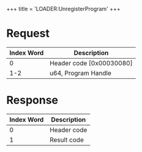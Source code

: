 +++
title = 'LOADER:UnregisterProgram'
+++

# Request

| Index Word | Description                |
|------------|----------------------------|
| 0          | Header code \[0x00030080\] |
| 1-2        | u64, Program Handle        |

# Response

| Index Word | Description |
|------------|-------------|
| 0          | Header code |
| 1          | Result code |